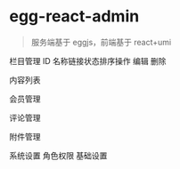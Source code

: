 # egg-react-admin

> 服务端基于 eggjs，前端基于 react+umi

栏目管理 ID 名称链接状态排序操作 编辑 删除

内容列表

会员管理

评论管理

附件管理

系统设置 角色权限 基础设置
